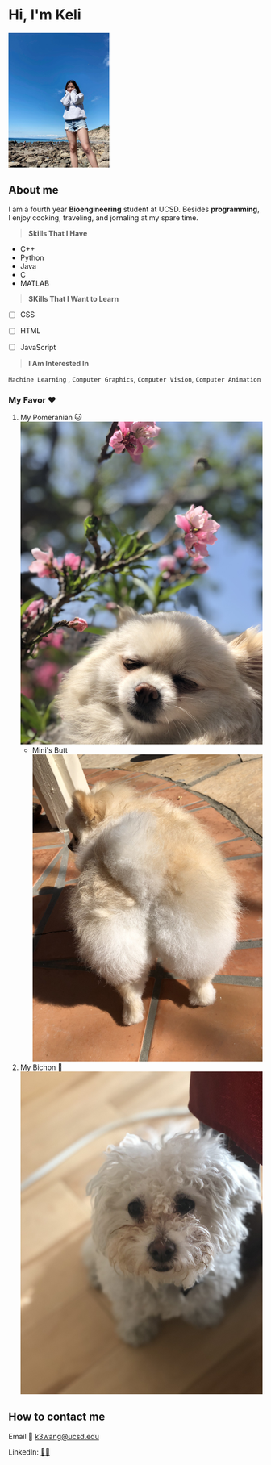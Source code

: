 # **Hi, I'm Keli**
<img src="Keli.jpeg" alt="keli" width="200"/>

## **About me**
I am a fourth year **Bioengineering** student at UCSD. Besides **programming**, I enjoy cooking, traveling, and jornaling at my spare time. 

> **Skills That I Have**

- C++
- Python
- Java
- C
- MATLAB

> **SKills That I Want to Learn**

- [ ] CSS
- [ ] HTML
- [ ] JavaScript


> **I Am Interested In**

`Machine Learning` , `Computer Graphics`, `Computer Vision`, `Computer Animation`

### **My Favor :heart:**

1. My Pomeranian :cat: ![Mini](mini.jpeg)
    - Mini's Butt ![Mini2](MiniButt.jpeg)
2. My Bichon :dog: ![max](Max.jpeg)


## **How to contact me**

Email :email: [k3wang@ucsd.edu](k3wang@ucsd.edu)

LinkedIn: [:elf_woman:](linkedin.com/in/keli-wang-90a00a1a3/)